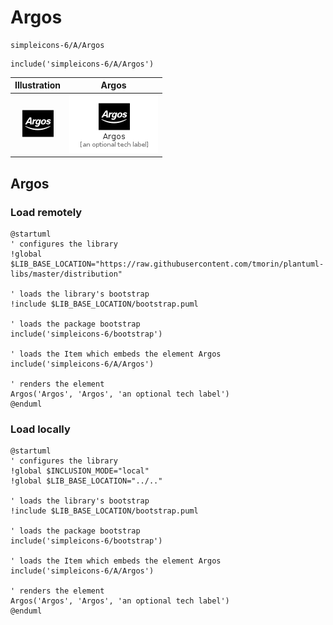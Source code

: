 # Argos


```text
simpleicons-6/A/Argos
```

```text
include('simpleicons-6/A/Argos')
```



| Illustration | Argos |
| :---: | :---: |
| ![illustration for Illustration](../../simpleicons-6/A/Argos.png) | ![illustration for Argos](../../simpleicons-6/A/Argos.Local.png) |




## Argos

### Load remotely
```plantuml
@startuml
' configures the library
!global $LIB_BASE_LOCATION="https://raw.githubusercontent.com/tmorin/plantuml-libs/master/distribution"

' loads the library's bootstrap
!include $LIB_BASE_LOCATION/bootstrap.puml

' loads the package bootstrap
include('simpleicons-6/bootstrap')

' loads the Item which embeds the element Argos
include('simpleicons-6/A/Argos')

' renders the element
Argos('Argos', 'Argos', 'an optional tech label')
@enduml
```

### Load locally
```plantuml
@startuml
' configures the library
!global $INCLUSION_MODE="local"
!global $LIB_BASE_LOCATION="../.."

' loads the library's bootstrap
!include $LIB_BASE_LOCATION/bootstrap.puml

' loads the package bootstrap
include('simpleicons-6/bootstrap')

' loads the Item which embeds the element Argos
include('simpleicons-6/A/Argos')

' renders the element
Argos('Argos', 'Argos', 'an optional tech label')
@enduml
```

